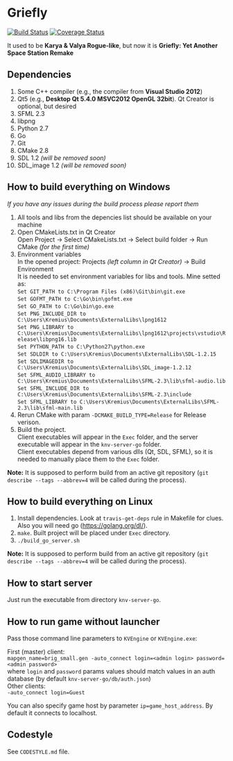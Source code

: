 Griefly
===========

[![Build Status](https://travis-ci.org/kremius/karya-valya.svg?branch=master)](https://travis-ci.org/kremius/karya-valya)
[![Coverage Status](https://coveralls.io/repos/github/kremius/karya-valya/badge.svg?branch=master)](https://coveralls.io/github/kremius/karya-valya?branch=master)

It used to be **Karya &amp; Valya Rogue-like**, but now it is **Griefly: Yet Another Space Station Remake**

Dependencies
-------------
1. Some C++ compiler (e.g., the compiler from **Visual Studio 2012**)
2. Qt5 (e.g., **Desktop Qt 5.4.0 MSVC2012 OpenGL 32bit**). Qt Creator is optional, but desired
3. SFML 2.3
4. libpng
5. Python 2.7
6. Go
7. Git
8. CMake 2.8 
9. SDL 1.2 _(will be removed soon)_
10. SDL_image 1.2 _(will be removed soon)_

How to build everything on Windows
-----------------------------------
_If you have any issues during the build process please report them_   

1. All tools and libs from the depencies list should be available on your machine
2. Open CMakeLists.txt in Qt Creator  
   Open Project -> Select CMakeLists.txt -> Select build folder -> Run CMake _(for the first time)_
3. Environment variables  
   In the opened project: Projects _(left column in Qt Creator)_ -> Build Environment  
   It is needed to set environment variables for libs and tools.
   Mine setted as:  
  `Set GIT_PATH to C:\Program Files (x86)\Git\bin\git.exe`  
  `Set GOFMT_PATH to C:\Go\bin\gofmt.exe`  
  `Set GO_PATH to C:\Go\bin\go.exe`  
  `Set PNG_INCLUDE_DIR to C:\Users\Kremius\Documents\ExternalLibs\lpng1612`    
  `Set PNG_LIBRARY to C:\Users\Kremius\Documents\ExternalLibs\lpng1612\projects\vstudio\Release\libpng16.lib`    
  `Set PYTHON_PATH to C:\Python27\python.exe`    
  `Set SDLDIR to C:\Users\Kremius\Documents\ExternalLibs\SDL-1.2.15`    
  `Set SDLIMAGEDIR to C:\Users\Kremius\Documents\ExternalLibs\SDL_image-1.2.12`  
  `Set SFML_AUDIO_LIBRARY to C:\Users\Kremius\Documents\ExternalLibs\SFML-2.3\lib\sfml-audio.lib`  
  `Set SFML_INCLUDE_DIR to C:\Users\Kremius\Documents\ExternalLibs\SFML-2.3\include`  
  `Set SFML_LIBRARY to C:\Users\Kremius\Documents\ExternalLibs\SFML-2.3\lib\sfml-main.lib`  
4. Rerun CMake with param `-DCMAKE_BUILD_TYPE=Release` for Release verison.
5. Build the project.  
   Client executables will appear in the `Exec` folder, and the server executable will appear in the `knv-server-go` folder.  
   Client executables depend from various dlls (Qt, SDL, SFML), so it is needed to manually place them to the `Exec` folder.

**Note:** It is supposed to perform build from an active git repository (`git describe --tags --abbrev=4` will be called during the process).

How to build everything on Linux
--------------------------------

1. Install dependencies. Look at `travis-get-deps` rule in Makefile for clues. Also you will need go (https://golang.org/dl/).
2. `make`. Built project will be placed under `Exec` directory.
3. `./build_go_server.sh`

**Note:** It is supposed to perform build from an active git repository (`git describe --tags --abbrev=4` will be called during the process).

How to start server
-------------------

Just run the executable from directory `knv-server-go`.

How to run game without launcher
--------------------------------

Pass those command line parameters to `KVEngine` or `KVEngine.exe`:

First (master) client:  
`mapgen_name=brig_small.gen -auto_connect login=<admin login> password=<admin password>`  
where `login` and `password` params values should match values in an auth database (by default `knv-server-go/db/auth.json`)  
Other clients:  
`-auto_connect login=Guest`

You can also specify game host by parameter `ip=game_host_address`. By default it connects to localhost.

Codestyle
----------
See `CODESTYLE.md` file.
